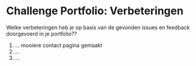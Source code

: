 # Challenge Portfolio: Verbeteringen

Welke verbeteringen heb je op basis van de gevonden issues en feedback doorgevoerd in je portfolio??

1. ... mooiere contact pagina gemaakt
2. ... 
3. ...